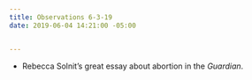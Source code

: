 ```yaml
---
title: Observations 6-3-19
date: 2019-06-04 14:21:00 -05:00


---
```


- Rebecca Solnit’s great essay about abortion in the *Guardian*.